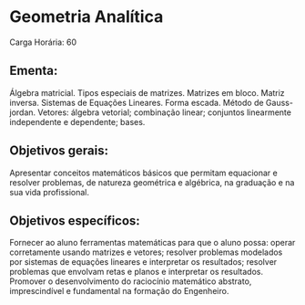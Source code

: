 # Geometria Analítica

Carga Horária: 60

## Ementa:

Álgebra matricial. Tipos especiais de matrizes. Matrizes em bloco. Matriz inversa. Sistemas de Equações Lineares. Forma escada. Método de Gauss-jordan. Vetores: álgebra vetorial; combinação linear; conjuntos linearmente independente e dependente; bases.

## Objetivos gerais:

Apresentar conceitos matemáticos básicos que permitam equacionar e resolver problemas, de natureza geométrica e algébrica, na graduação e na sua vida profissional.

## Objetivos específicos:

Fornecer ao aluno ferramentas matemáticas para que o aluno possa: operar corretamente usando matrizes e vetores; resolver problemas modelados por sistemas de equações lineares e interpretar os resultados; resolver problemas que envolvam retas e planos e interpretar os resultados. Promover o desenvolvimento do raciocínio matemático abstrato, imprescindível e fundamental na formação do Engenheiro.